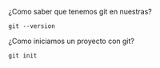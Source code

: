 ¿Como saber que tenemos git en nuestras?
```
git --version
```
¿Como iniciamos un proyecto con git?
```
git init
```